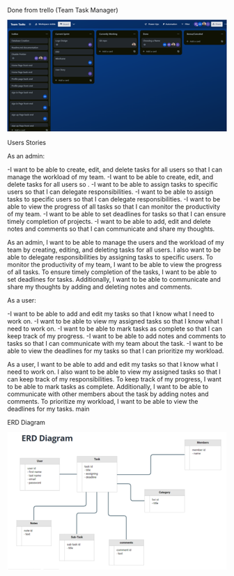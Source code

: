 Done from trello (Team Task Manager)

![alt text](images/trello.png "Team Tasks")



Users Stories 


As an admin:

-I want to be able to create, edit, and delete tasks for all users so that I can manage the workload of my team.
-I want to be able to create, edit, and delete tasks for all users so .
-I want to be able to assign tasks to specific users so that I can delegate responsibilities.
-I want to be able to assign tasks to specific users so that I can delegate responsibilities.
-I want to be able to view the progress of all tasks so that I can monitor the productivity of my team.
-I want to be able to set deadlines for tasks so that I can ensure timely completion of projects.
-I want to be able to add, edit and delete notes and comments so that I can communicate and share my thoughts. 


As an admin, I want to be able to manage the users and the workload of my team by creating, editing, and deleting tasks for all users. I also want to be able to delegate responsibilities by assigning tasks to specific users. To monitor the productivity of my team, I want to be able to view the progress of all tasks. To ensure timely completion of the tasks, I want to be able to set deadlines for tasks. Additionally, I want to be able to communicate and share my thoughts by adding and deleting notes and comments.


As a user:

-I want to be able to add and edit my tasks so that I know what I need to work on. 
-I want to be able to view my assigned tasks so that I know what I need to work on.
-I want to be able to mark tasks as complete so that I can keep track of my progress.
-I want to be able to add notes and comments to tasks so that I can communicate with my team about the task.
-I want to be able to view the deadlines for my tasks so that I can prioritize my workload.

As a user, I want to be able to add and edit my tasks so that I know what I need to work on. I also want to be able to view my assigned tasks so that I can keep track of my responsibilities. To keep track of my progress, I want to be able to mark tasks as complete. Additionally, I want to be able to communicate with other members about the task by adding notes and comments. To prioritize my workload, I want to be able to view the deadlines for my tasks.
 main


ERD Diagram

![alt text](images/ERD-Diagram.png "ERD Diagram ")
